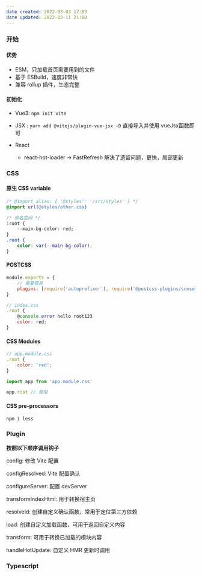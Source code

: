 ```yaml
---
date created: 2022-03-03 17:03
date updated: 2022-03-11 21:08
---
```


### 开始

#### 优势

- ESM，只加载首页需要用到的文件
- 基于 ESBuild，速度非常快
- 兼容 rollup 插件，生态完整

#### 初始化

- Vue3: `npm init vite`

- JSX : `yarn add @vitejs/plugin-vue-jsx -D` 直接导入并使用 vueJsx函数即可

- React
	- react-hot-loader -> FastRefresh 解决了遗留问题，更快，局部更新

### CSS

#### 原生 CSS variable

```css
/* @import alias: { '@styles': '/src/styles' } */
@import url(@styles/other.css)

/* 命名空间 */
:root {
	--main-bg-color: red;
}
.root {
	color: var(--main-bg-color);
}
```

#### POSTCSS

```js
module.exports = {
	// 需要安装
	plugins: [require('autoprefixer'), require('@postcss-plugins/console')]
}

// index.css
.root {
	@console.error hello root123
	color: red;
}
```

#### CSS Modules

```js
// app.module.css
.root {
	color: 'red';
}

import app from 'app.module.css'

app.root // 使用
```

#### CSS pre-processors

```js
npm i less
```

### Plugin

**按照以下顺序调用钩子**

config: 修改 Vite 配置

configResolved: Vite 配置确认

configureServer: 配置 devServer

transformIndexHtml: 用于转换宿主页

resolveId: 创建自定义确认函数，常用于定位第三方依赖

load: 创建自定义加载函数，可用于返回自定义内容

transform: 可用于转换已加载的模块内容

handleHotUpdate: 自定义 HMR 更新时调用


### Typescript
